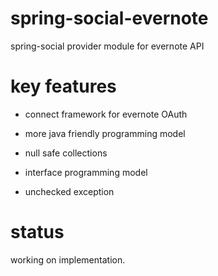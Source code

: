 # spring-social-evernote

spring-social provider module for evernote API

# key features

- connect framework for evernote OAuth

- more java friendly programming model

 - null safe collections

 - interface programming model

 - unchecked exception


# status

working on implementation.




